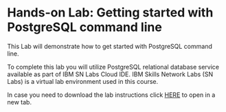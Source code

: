# Hands-on Lab: Getting started with PostgreSQL command line

This Lab will demonstrate how to get started with PostgreSQL command line. 

To complete this lab you will utilize PostgreSQL relational database service available as part of IBM SN Labs Cloud IDE. IBM Skills Network Labs (SN Labs) is a virtual lab environment used in this course.

In case you need to download the lab instructions click [HERE](https://cf-courses-data.s3.us.cloud-object-storage.appdomain.cloud/IBM-DB0110EN-SkillsNetwork/labs/Lab%20-%20Getting%20started%20with%20PostgreSQL%20command%20line/instructional-labs.md.html) to open in a new tab.